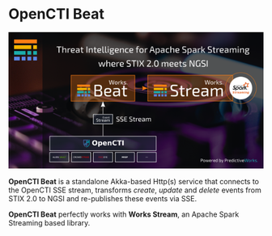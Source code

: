 
# OpenCTI Beat

<p align="center">
  <img src="https://github.com/predictiveworks/works-beats/blob/main/images/opencti-beat-2021-08-22.png" width="600" alt="OpenCTI Beat">
</p>

**OpenCTI Beat** is a standalone Akka-based Http(s) service that connects to the OpenCTI 
SSE stream, transforms *create*, *update* and *delete* events from STIX 2.0 to NGSI and
re-publishes these events via SSE.

**OpenCTI Beat** perfectly works with **Works Stream**, an Apache Spark Streaming based library. 
